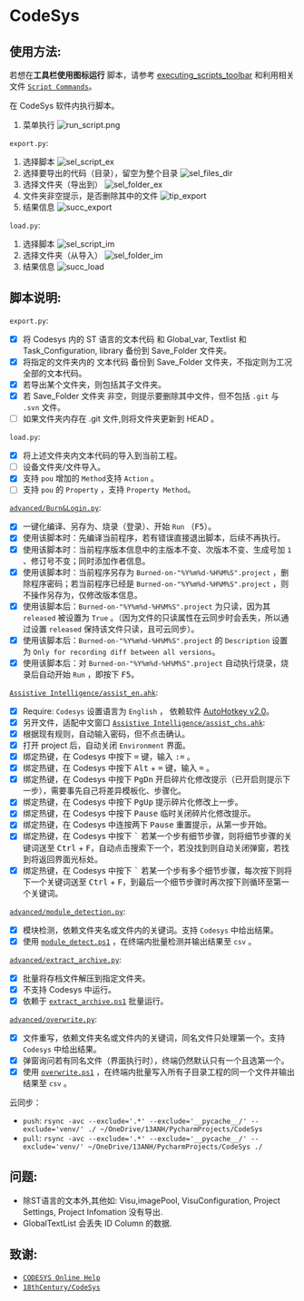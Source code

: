# CodeSys

## 使用方法:

若想在**工具栏使用图标运行**
脚本，请参考 [executing_scripts_toolbar](https://content.helpme-codesys.com/en/CODESYS%20Scripting/_cds_executing_scripts_toolbar.html)
和利用相关文件 [`Script Commands`](advanced/Script%20Commands)。

在 CodeSys 软件内执行脚本。

1. 菜单执行
   ![run_script.png](screenshots/run_script.png)

`export.py`:

1. 选择脚本
   ![sel_script_ex](screenshots/sel_script_ex.png)
2. 选择要导出的代码（目录），留空为整个目录
   ![sel_files_dir](screenshots/sel_files_dir.png)
3. 选择文件夹（导出到）
   ![sel_folder_ex](screenshots/sel_folder_ex.png)
4. 文件夹非空提示，是否删除其中的文件
   ![tip_export](screenshots/tip_export.png)
5. 结果信息
   ![succ_export](screenshots/succ_export.png)

`load.py`:

1. 选择脚本
   ![sel_script_im](screenshots/sel_script_im.png)
2. 选择文件夹（从导入）
   ![sel_folder_im](screenshots/sel_folder_im.png)
3. 结果信息
   ![succ_load](screenshots/succ_load.png)

## 脚本说明:

`export.py`:

- [x] 将 Codesys 内的 ST 语言的文本代码 和 Global_var, Textlist 和 Task_Configuration, library 备份到 Save_Folder 文件夹。
- [x] 将指定的文件夹内的 文本代码 备份到 Save_Folder 文件夹，不指定则为工况全部的文本代码。
- [x] 若导出某个文件夹，则包括其子文件夹。
- [x] 若 Save_Folder 文件夹 非空，则提示要删除其中文件，但不包括 `.git` 与 `.svn` 文件。
- [ ] 如果文件夹内存在 .git 文件,则将文件夹更新到 HEAD 。

`load.py`:

- [x] 将上述文件夹内文本代码的导入到当前工程。
- [ ] 设备文件夹/文件导入。
- [x] 支持 `pou` 增加的 `Method`支持 `Action` 。
- [ ] 支持 `pou` 的 `Property` ，支持 `Property Method`。

[`advanced/Burn&Login.py`](advanced/Burn&Login.py):

- [x] 一键化编译、另存为、烧录（登录）、开始 `Run` （<kbd>F5</kbd>）。
- [x] 使用该脚本时：先编译当前程序，若有错误直接退出脚本，后续不再执行。
- [x] 使用该脚本时：当前程序版本信息中的主版本不变、次版本不变、生成号加 `1` 、修订号不变；同时添加作者信息。
- [x] 使用该脚本时：当前程序另存为 `Burned-on-"%Y%m%d-%H%M%S".project` ，删除程序密码；若当前程序已经是
  `Burned-on-"%Y%m%d-%H%M%S".project` ，则不操作另存为，仅修改版本信息。
- [x] 使用该脚本后：`Burned-on-"%Y%m%d-%H%M%S".project` 为只读，因为其 `released` 被设置为 `True`
  。（因为文件的只读属性在云同步时会丢失，所以通过设置 `released` 保持该文件只读，且可云同步）。
- [x] 使用该脚本后：`Burned-on-"%Y%m%d-%H%M%S".project` 的 `Description` 设置为
  `Only for recording diff between all versions`。
- [x] 使用该脚本后：对 `Burned-on-"%Y%m%d-%H%M%S".project` 自动执行烧录，烧录后自动开始 `Run` ，即按下 <kbd>F5</kbd>。

[`Assistive Intelligence/assist_en.ahk`](Assistive%20Intelligence/assist_en.ahk):

- [x] Require: `Codesys` 设置语言为 `English` ， 依赖软件 [AutoHotkey v2.0](https://www.autohotkey.com/)。
- [x] 另开文件，适配中文窗口 [`Assistive Intelligence/assist_chs.ahk`](Assistive%20Intelligence/assist_chs.ahk):
- [x] 根据现有规则，自动输入密码，但不点击确认。
- [x] 打开 project 后，自动关闭 `Environment` 界面。
- [x] 绑定热键，在 Codesys 中按下 <kbd>=</kbd> 键，输入 <kbd>:=</kbd> 。
- [x] 绑定热键，在 Codesys 中按下 <kbd>Alt</kbd> + <kbd>=</kbd> 键，输入 <kbd>=</kbd> 。
- [x] 绑定热键，在 Codesys 中按下 <kbd>PgDn</kbd> 开启碎片化修改提示（已开启则提示下一步），需要事先自己将差异模板化、步骤化。
- [x] 绑定热键，在 Codesys 中按下 <kbd>PgUp</kbd> 提示碎片化修改上一步。
- [x] 绑定热键，在 Codesys 中按下 <kbd>Pause</kbd> 临时关闭碎片化修改提示。
- [x] 绑定热键，在 Codesys 中连按两下 <kbd>Pause</kbd> 重置提示，从第一步开始。
- [x] 绑定热键，在 Codesys 中按下 <kbd>`</kbd> 若某一个步有细节步骤，则将细节步骤的关键词送至 <kbd>Ctrl</kbd> + <kbd>
  F</kbd>，自动点击搜索下一个，若没找到则自动关闭弹窗，若找到将返回界面光标处。
- [x] 绑定热键，在 Codesys 中按下 <kbd>`</kbd> 若某一个步有多个细节步骤，每次按下则将下一个关键词送至 <kbd>
  Ctrl</kbd> + <kbd>F</kbd>，到最后一个细节步骤时再次按下则循环至第一个关键词。

[`advanced/module_detection.py`](advanced/module_detection.py):

- [x] 模块检测，依赖文件夹名或文件内的关键词。支持 `Codesys` 中给出结果。
- [x] 使用 [`module_detect.ps1`](advanced/module_detect.ps1) ，在终端内批量检测并输出结果至 `csv` 。

[`advanced/extract_archive.py`](advanced/extract_archive.py):

- [x] 批量将存档文件解压到指定文件夹。
- [x] 不支持 Codesys 中运行。
- [x] 依赖于 [`extract_archive.ps1`](advanced/extract_archive.ps1) 批量运行。

[`advanced/overwrite.py`](advanced/overwrite.py):

- [x] 文件重写，依赖文件夹名或文件内的关键词，同名文件只处理第一个。支持 `Codesys` 中给出结果。
- [x] 弹窗询问若有同名文件（界面执行时），终端仍然默认只有一个且选第一个。
- [x] 使用 [`overwrite.ps1`](advanced/overwrite.ps1) ，在终端内批量写入所有子目录工程的同一个文件并输出结果至 `csv` 。

云同步：
- `push`: `rsync -avc --exclude='.*' --exclude='__pycache__/' --exclude='venv/' ./ ~/OneDrive/13ANH/PycharmProjects/CodeSys`
- `pull`: `rsync -avc --exclude='.*' --exclude='__pycache__/' --exclude='venv/' ~/OneDrive/13ANH/PycharmProjects/CodeSys ./`
## 问题:

- 除ST语言的文本外,其他如: Visu,imagePool, VisuConfiguration, Project Settings, Project Infomation 没有导出.
- GlobalTextList 会丢失 ID Column 的数据.

## 致谢:

- [`CODESYS Online Help`](https://help.codesys.com/webapp/System;product=ScriptEngine)
- [`18thCentury/CodeSys`](https://github.com/18thCentury/CodeSys)